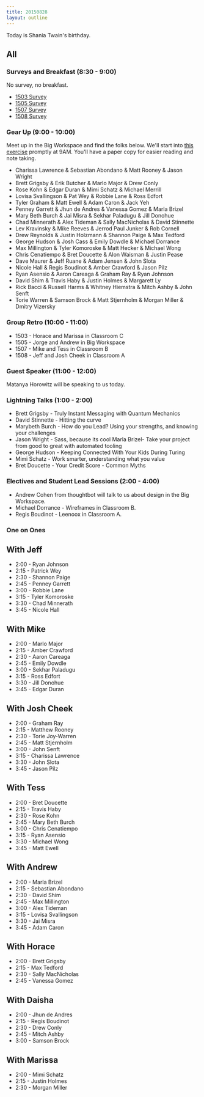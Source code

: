```yaml
---
title: 20150828
layout: outline
---
```


Today is Shania Twain's birthday.

## All

### Surveys and Breakfast (8:30 - 9:00)

No survey, no breakfast.

* [1503 Survey](http://goo.gl/forms/HFyFPwxPsW)
* [1505 Survey](http://goo.gl/forms/qn1z8C8IcU)
* [1507 Survey](http://goo.gl/forms/4dx8mnkhPn)
* [1508 Survey](http://goo.gl/forms/uOK8uyi9d8)

### Gear Up (9:00 - 10:00)

Meet up in the Big Workspace and find the folks below. We'll start into [this exercise](https://github.com/turingschool/gear-up/blob/master/privilege.markdown) promptly at 9AM. You'll have a paper copy for easier reading and note taking.

* Charissa Lawrence & Sebastian Abondano & Matt Rooney & Jason Wright
* Brett Grigsby & Erik Butcher & Marlo Major & Drew Conly
* Rose Kohn & Edgar Duran & Mimi Schatz & Michael Merrill
* Lovisa Svallingson & Pat Wey & Robbie Lane & Ross Edfort
* Tyler Graham & Matt Ewell & Adam Caron & Jack Yeh
* Penney Garrett & Jhun de Andres & Vanessa Gomez & Marla Brizel
* Mary Beth Burch & Jai Misra & Sekhar Paladugu & Jill Donohue
* Chad Minnerath & Alex Tideman & Sally MacNicholas & David Stinnette
* Lev Kravinsky & Mike Reeves & Jerrod Paul Junker & Rob Cornell
* Drew Reynolds & Justin Holzmann & Shannon Paige & Max Tedford
* George Hudson & Josh Cass & Emily Dowdle & Michael Dorrance
* Max Millington & Tyler Komoroske & Matt Hecker & Michael Wong
* Chris Cenatiempo & Bret Doucette & Alon Waisman & Justin Pease
* Dave Maurer & Jeff Ruane & Adam Jensen & John Slota
* Nicole Hall & Regis Boudinot & Amber Crawford & Jason Pilz
* Ryan Asensio & Aaron Careaga & Graham Ray & Ryan Johnson
* David Shim & Travis Haby & Justin Holmes & Margarett Ly
* Rick Bacci & Russell Harms & Whitney Hiemstra & Mitch Ashby & John Senft
* Torie Warren & Samson Brock & Matt Stjernholm & Morgan Miller & Dmitry Vizersky

### Group Retro (10:00 - 11:00)

* 1503 - Horace and Marissa in Classroom C
* 1505 - Jorge and Andrew in Big Workspace
* 1507 - Mike and Tess in Classroom B
* 1508 - Jeff and Josh Cheek in Classroom A

### Guest Speaker (11:00 - 12:00)

Matanya Horowitz will be speaking to us today.


### Lightning Talks (1:00 - 2:00)

* Brett Grigsby - Truly Instant Messaging with Quantum Mechanics
* David Stinnette - Hitting the curve
* Marybeth Burch - How do you Lead? Using your strengths, and knowing your challenges
* Jason Wright - Sass, because its cool
Marla Brizel- Take your project from good to great with automated tooling
* George Hudson - Keeping Connected With Your Kids During Turing
* Mimi Schatz - Work smarter, understanding what you value
* Bret Doucette - Your Credit Score - Common Myths


### Electives and Student Lead Sessions (2:00 - 4:00)

* Andrew Cohen from thoughtbot will talk to us about design in the Big Workspace.
* Michael Dorrance - Wireframes in Classroom B.
* Regis Boudinot - Leenoox in Classroom A.

### One on Ones

## With Jeff

* 2:00 - Ryan Johnson
* 2:15 - Patrick Wey
* 2:30 - Shannon Paige
* 2:45 - Penney Garrett
* 3:00 - Robbie Lane
* 3:15 - Tyler Komoroske
* 3:30 - Chad Minnerath
* 3:45 - Nicole Hall

## With Mike

* 2:00 - Marlo Major
* 2:15 - Amber Crawford
* 2:30 - Aaron Careaga
* 2:45 - Emily Dowdle
* 3:00 - Sekhar Paladugu
* 3:15 - Ross Edfort
* 3:30 - Jill Donohue
* 3:45 - Edgar Duran

## With Josh Cheek

* 2:00 - Graham Ray
* 2:15 - Matthew Rooney
* 2:30 - Torie Joy-Warren
* 2:45 - Matt Stjernholm
* 3:00 - John Senft
* 3:15 - Charissa Lawrence
* 3:30 - John Slota
* 3:45 - Jason Pilz

## With Tess

* 2:00 - Bret Doucette
* 2:15 - Travis Haby
* 2:30 - Rose Kohn
* 2:45 - Mary Beth Burch
* 3:00 - Chris Cenatiempo
* 3:15 - Ryan Asensio
* 3:30 - Michael Wong
* 3:45 - Matt Ewell

## With Andrew

* 2:00 - Marla Brizel
* 2:15 - Sebastian Abondano
* 2:30 - David Shim
* 2:45 - Max Millington
* 3:00 - Alex Tideman
* 3:15 - Lovisa Svallingson
* 3:30 - Jai Misra
* 3:45 - Adam Caron



## With Horace

* 2:00 - Brett Grigsby
* 2:15 - Max Tedford
* 2:30 - Sally MacNicholas
* 2:45 - Vanessa Gomez

## With Daisha

* 2:00 - Jhun de Andres
* 2:15 - Regis Boudinot
* 2:30 - Drew Conly
* 2:45 - Mitch Ashby
* 3:00 - Samson Brock


## With Marissa

* 2:00 - Mimi Schatz
* 2:15 - Justin Holmes
* 2:30 - Morgan Miller
